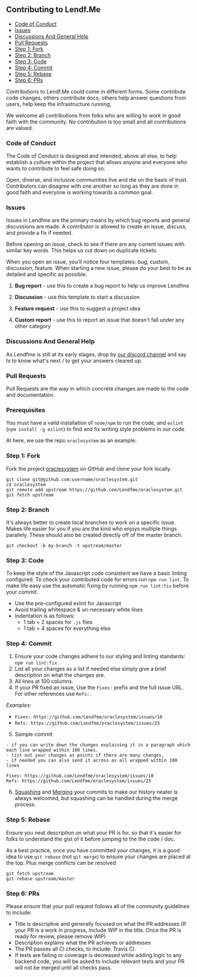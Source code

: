 ## Contributing to Lendf.Me

- [Code of Conduct](#codeOfConduct)
- [Issues](#issues)
- [Discussions And General Help](#discussions)
- [Pull Requests](#pullRequest)
- [Step 1: Fork](#fork)
- [Step 2: Branch](#branch)
- [Step 3: Code](#code)
- [Step 4: Commit](#commit)
- [Step 5: Rebase](#rebase)
- [Step 6: PRs](#pr)


Contributions to Lendf.Me could come in different forms. Some contribute code changes, others contribute docs, others help answer questions from users, help keep the infrastructure running,

We welcome all contributions from folks who are willing to work in good faith with the community. No contribution is too small and all contributions are valued.

<h3 id='codeOfConduct'> Code of Conduct </h3>

The Code of Conduct is designed and intended, above all else, to help establish a culture within the project that allows anyone and everyone who wants to contribute to feel safe doing so.

Open, diverse, and inclusive communities live and die on the basis of trust. Contributors can disagree with one another so long as they are done in good faith and everyone is working towards a common goal.

<h3 id='issues'> Issues </h3>

Issues in Lendfme are the primary means by which bug reports and general discussions are made. A contributor is allowed to create an issue, discuss, and provide a fix if needed.

Before opening an issue, check to see if there are any current issues with similar key words. This helps us cut down on duplicate tickets.

When you open an issue, you'll notice four templates: bug, custom, discussion, feature. When starting a new issue, please do your best to be as detailed and specific as possible.

1. **Bug report** - use this to create a bug report to help us improve Lendfme

2. **Discussion** - use this template to start a discussion

3. **Feature request** - use this to suggest a project idea

4. **Custom report** - use this to report an issue that doesn't fall under any other category

<h3 id='discussions'> Discussions And General Help </h3>

As Lendfme is still at its early stages, drop by [our discord channel](https://discordapp.com/invite/Gbtd3MR) and say hi to know what's next / to get your answers cleared up.

<h3 id='pullRequest'> Pull Requests </h3>

Pull Requests are the way in which concrete changes are made to the code and documentation.

### Prerequisites

You must have a valid installation of `node/npm` to run the code, and `eslint` (`npm install -g eslint`) to find and fix writing style problems in our code.

At here, we use the repo `oraclesystem` as an example:

<h3 id='fork'> Step 1: Fork </h3>

Fork the project [oraclesystem](https://github.com/Lendfme/oraclesystem.git) on GitHub and clone your fork locally.

```
git clone git@github.com:username/oraclesystem.git
cd oraclesystem
git remote add upstream https://github.com/Lendfme/oraclesystem.git
git fetch upstream
```

<h3 id='branch'> Step 2: Branch </h3>

It's always better to create local branches to work on a specific issue. Makes life easier for you if you are the kind who enjoys multiple things parallely. These should also be created directly off of the master branch.

```
git checkout -b my-branch -t upstream/master
```

<h3 id='code'> Step 3: Code </h3>

To keep the style of the Javascript code consistent we have a basic linting configured. To check your contributed code for errors run `npm run lint`. To make life easy use the automatic fixing by running `npm run lint:fix` before your commit.

- Use the pre-configured eslint for Javascript
- Avoid trailing whitespace & un-necessary white lines
- Indentation is as follows:
    - 1 tab = 2 spaces for `.js` files
    - 1 tab = 4 spaces for everything else

<h3 id='commit'> Step 4: Commit </h3>

1. Ensure your code changes adhere to our styling and linting standards: `npm run lint:fix`
2. List all your changes as a list if needed else simply give a brief description on what the changes are.
3. All lines at 100 columns.
4. If your PR fixed an issue, Use the `Fixes:` prefix and the full issue URL. For other references use `Refs:`.

  *Examples:*

  - `Fixes: https://github.com/Lendfme/oraclesystem/issues/10`
  - `Refs: https://github.com/Lendfme/oraclesystem/issues/23`

5. Sample commit

 ```
 - if you can write down the changes explaining it in a paragraph which each line wrapped within 100 lines.
 - list out your changes as points if there are many changes,
 - if needed you can also send it across as all wrapped within 100 lines

 Fixes: https://github.com/Lendfme/oraclesystem/issues/10
 Refs: https://github.com/Lendfme/oraclesystem/issues/23
 ```

6. [Squashing](https://git-scm.com/book/en/v2/Git-Tools-Rewriting-History) and [Merging](https://git-scm.com/docs/git-merge) your commits to make our history neater is always welcomed, but squashing can be handled during the merge process.

<h3 id='rebase'> Step 5: Rebase </h3>

Ensure you neat description on what your PR is for, so that it's easier for folks to understand the gist of it before jumping to the the code / doc.

As a best practice, once you have committed your changes, it is a good idea to use `git rebase` (not `git merge`) to ensure your changes are placed at the top. Plus merge conflicts can be resolved

```
git fetch upstream
git rebase upstream/master
```

<h3 id='pr'> Step 6: PRs </h3>

Please ensure that your pull request follows all of the community guidelines to include:

- Title is descriptive and generally focused on what the PR addresses (If your PR is a work in progress, include WIP in the title. Once the PR is ready for review, please remove WIP)
- Description explains what the PR achieves or addresses
- The PR passes all CI checks, to include: Travis CI.
- If tests are failing or coverage is decreased while adding logic to any backend code, you will be asked to include relevant tests and your PR will not be merged until all checks pass.
